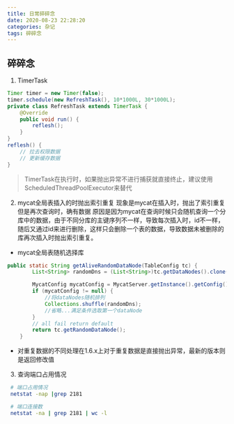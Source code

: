 ```yaml
---
title: 日常碎碎念
date: 2020-08-23 22:28:20
categories: 杂记
tags: 碎碎念
---
```



## 碎碎念

1. TimerTask

```java
Timer timer = new Timer(false);
timer.schedule(new RefreshTask(), 10*1000L, 30*1000L);
private class RefreshTask extends TimerTask {
    @Override
    public void run() {
        reflesh();
    }
}
reflesh() {
    // 拉去权限数据
    // 更新缓存数据
}
```

> TimerTask在执行时，如果抛出异常不进行捕获就直接终止，建议使用ScheduledThreadPoolExecutor来替代


2. mycat全局表插入的时抛出索引重复
现象是mycat在插入时，抛出了索引重复但是再次查询时，确有数据
原因是因为mycat在查询时候只会随机查询一个分库中的数据，由于不同分库的主键序列不一样，导致每次插入时，id不一样，随后又通过id来进行删除，这样只会删除一个表的数据，导致数据未被删除的库再次插入时抛出索引重复。

- mycat全局表随机选择库

```java
public static String getAliveRandomDataNode(TableConfig tc) {
		List<String> randomDns = (List<String>)tc.getDataNodes().clone();

		MycatConfig mycatConfig = MycatServer.getInstance().getConfig();
		if (mycatConfig != null) {
            //将dataNodes随机排列
			Collections.shuffle(randomDns);
            //省略...满足条件选取第一个dataNode
		}
		// all fail return default
		return tc.getRandomDataNode();
	}
```

- 对重复数据的不同处理在1.6.x上对于重复数据是直接抛出异常，最新的版本则是返回修改值

3. 查询端口占用情况
```bash
 # 端口占用情况
 netstat -nap |grep 2181

 # 端口连接数
 netstat -na | grep 2181 | wc -l
```


